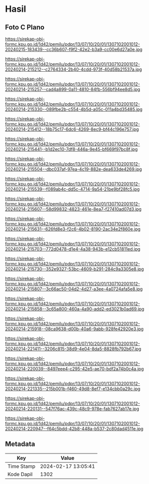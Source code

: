# Hasil

## Foto C Plano

https://sirekap-obj-formc.kpu.go.id/1d42/pemilu/pdpr/13/07/10/20/01/1307102001012-20240215-183439--cc36b607-f9f2-42e2-b3a9-cc00e6d27a0e.jpg

https://sirekap-obj-formc.kpu.go.id/1d42/pemilu/pdpr/13/07/10/20/01/1307102001012-20240214-215212--c2764334-2b40-4cdd-973f-40d58b21537a.jpg

https://sirekap-obj-formc.kpu.go.id/1d42/pemilu/pdpr/13/07/10/20/01/1307102001012-20240214-215257--cad4a899-0a11-4810-84fb-556bf94ee8d5.jpg

https://sirekap-obj-formc.kpu.go.id/1d42/pemilu/pdpr/13/07/10/20/01/1307102001012-20240214-215330--089fbe2b-c554-4b5d-a05c-011a4bd35485.jpg

https://sirekap-obj-formc.kpu.go.id/1d42/pemilu/pdpr/13/07/10/20/01/1307102001012-20240214-215412--18b75c17-6dc6-4269-8ec9-bf44c196e757.jpg

https://sirekap-obj-formc.kpu.go.id/1d42/pemilu/pdpr/13/07/10/20/01/1307102001012-20240214-215441--b1d2ec10-7df8-446a-9e45-bf669f97bc8f.jpg

https://sirekap-obj-formc.kpu.go.id/1d42/pemilu/pdpr/13/07/10/20/01/1307102001012-20240214-215504--dbc037af-97ea-4c19-882e-dea633de4269.jpg

https://sirekap-obj-formc.kpu.go.id/1d42/pemilu/pdpr/13/07/10/20/01/1307102001012-20240214-215539--f089ab4c-dd5c-4714-9a54-21be9bf28fc5.jpg

https://sirekap-obj-formc.kpu.go.id/1d42/pemilu/pdpr/13/07/10/20/01/1307102001012-20240214-215607--58d99832-4823-461e-8ea7-f27410ad07d3.jpg

https://sirekap-obj-formc.kpu.go.id/1d42/pemilu/pdpr/13/07/10/20/01/1307102001012-20240214-215631--626fd8e3-f2c6-4b02-8190-2ac34e2f860e.jpg

https://sirekap-obj-formc.kpu.go.id/1d42/pemilu/pdpr/13/07/10/20/01/1307102001012-20240214-215703--772d0478-d1e4-4a38-943b-e12cb51811ed.jpg

https://sirekap-obj-formc.kpu.go.id/1d42/pemilu/pdpr/13/07/10/20/01/1307102001012-20240214-215730--352e9327-53bc-4609-b291-284c9a3305e8.jpg

https://sirekap-obj-formc.kpu.go.id/1d42/pemilu/pdpr/13/07/10/20/01/1307102001012-20240214-215807--3c66ac50-04d2-4d27-a3ee-4a0724afa5e8.jpg

https://sirekap-obj-formc.kpu.go.id/1d42/pemilu/pdpr/13/07/10/20/01/1307102001012-20240214-215858--3c65a800-460a-4a90-add2-ed3021b0ad69.jpg

https://sirekap-obj-formc.kpu.go.id/1d42/pemilu/pdpr/13/07/10/20/01/1307102001012-20240214-215918--08ca9638-d00b-40a6-9abb-928fe42920e3.jpg

https://sirekap-obj-formc.kpu.go.id/1d42/pemilu/pdpr/13/07/10/20/01/1307102001012-20240214-221411--3206c815-38d9-4e04-8da5-8828fb792b67.jpg

https://sirekap-obj-formc.kpu.go.id/1d42/pemilu/pdpr/13/07/10/20/01/1307102001012-20240214-220039--8497eee4-c295-42e5-ae70-bdf2a74b0c4a.jpg

https://sirekap-obj-formc.kpu.go.id/1d42/pemilu/pdpr/13/07/10/20/01/1307102001012-20240214-221335--215b001b-f460-49d8-8ef7-e134cbb0a29c.jpg

https://sirekap-obj-formc.kpu.go.id/1d42/pemilu/pdpr/13/07/10/20/01/1307102001012-20240214-220131--547f76ac-439c-48c9-978e-fab7627ab17e.jpg

https://sirekap-obj-formc.kpu.go.id/1d42/pemilu/pdpr/13/07/10/20/01/1307102001012-20240214-220947--f64c5bdd-42b8-448a-b537-2c80dad4511e.jpg


## Metadata

| Key        | Value               |
| ---------- | ------------------- |
| Time Stamp | 2024-02-17 13:05:41 |
| Kode Dapil | 1302                |



